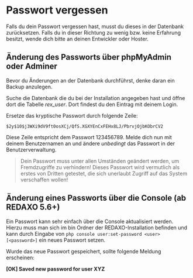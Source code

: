 # Passwort vergessen

Falls du dein Passwort vergessen hast, musst du dieses in der Datenbank zurücksetzen. Falls du in dieser Richtung zu wenig bzw. keine Erfahrung besitzt, wende dich bitte an deinen Entwickler oder Hoster.

## Änderung des Passworts über phpMyAdmin oder Adminer
Bevor du Änderungen an der Datenbank durchführst, denke daran ein Backup anzulegen. 

Suche die Datenbank die du bei der Installation angegeben hast und öffne dort die Tabelle *rex_user*. Dort findest du den Eintrag mit deinem Login. 

Ersetze das kryptische Passwort durch folgende Zeile:

    $2y$10$j3WXi9dV9ft0osXCj/QfS.XGXYEnCxFEHx8LJ/PbrvjOjbKObrCV2
          
Diese Zeile entspricht dem Passwort 123456789. Melde dich nun mit deinem Benutzernamen an und ändere *unbedingt* das Passwort in der Benutzerverwaltung.

> Dein Passwort muss unter allen Umständen geändert werden, um Fremdzugriffe zu verhindern! Dieses Passwort wird vermutlich als erstes von Dritten getestet, die sich unerlaubt Zugriff auf das System verschaffen wollen!

## Änderung eines Passworts über die Console (ab REDAXO 5.6+)

Ein Passwort kann sehr einfach über die Console aktualisiert werden. Hierzu muss man sich im bin Ordner der REDAXO-Installation befinden und kann durch Eingabe von `php console user:set-password <user> [<password>]` ein neues Passwort setzen. 

Wurde das neue Passwort gespeichert, sollte folgende Meldung erscheinen:

**[OK] Saved new password for user XYZ**


